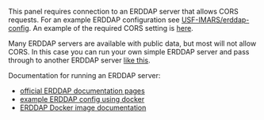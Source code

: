 This panel requires connection to an ERDDAP server that allows CORS requests.
For an example ERDDAP configuration see [USF-IMARS/erddap-config](https://github.com/USF-IMARS/erddap-config/).
An example of the required CORS setting is [here](https://github.com/USF-IMARS/erddap-config/blob/44ca9cb54d8e65b8068ddcf2994642ebad0fe2f7/web.xml#L39-L42).

Many ERDDAP servers are available with public data, but most will not allow CORS.
In this case you can run your own simple ERDDAP server and pass through to another ERDDAP server [like this](https://github.com/USF-IMARS/erddap-config/blob/44ca9cb54d8e65b8068ddcf2994642ebad0fe2f7/datasets.xml#L691-L693).

Documentation for running an ERDDAP server:
* [official ERDDAP documentation pages](https://coastwatch.pfeg.noaa.gov/erddap/information.html)
* [example ERDDAP config using docker](https://github.com/USF-IMARS/erddap-config/)
* [ERDDAP Docker image documentation](https://github.com/axiom-data-science/docker-erddap)
